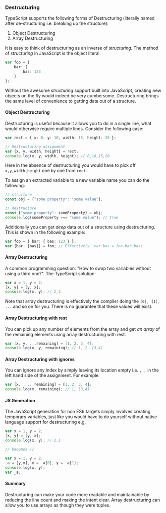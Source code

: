 ### Destructuring

TypeScript supports the following forms of Destructuring (literally named after de-structuring i.e. breaking up the structure):

1. Object Destructuring
1. Array Destructuring

It is easy to think of destructuring as an inverse of *structuring*. The method of *structuring* in JavaScript is the object literal:

```ts
var foo = {
    bar: {
        bas: 123
    }
};
```
Without the awesome *structuring* support built into JavaScript, creating new objects on the fly would indeed be very cumbersome. Destructuring brings the same level of convenience to getting data out of a structure.

#### Object Destructuring
Destructuring is useful because it allows you to do in a single line, what would otherwise require multiple lines. Consider the following case:

```ts
var rect = { x: 0, y: 10, width: 15, height: 20 };

// Destructuring assignment
var {x, y, width, height} = rect;
console.log(x, y, width, height); // 0,10,15,20
```
Here in the absence of destructuring you would have to pick off `x,y,width,height` one by one from `rect`.

To assign an extracted variable to a new variable name you can do the following:

```ts
// structure
const obj = {"some property": "some value"};

// destructure
const {"some property": someProperty} = obj;
console.log(someProperty === "some value"); // true
```

Additionally you can get *deep* data out of a structure using destructuring. This is shown in the following example:

```ts
var foo = { bar: { bas: 123 } };
var {bar: {bas}} = foo; // Effectively `var bas = foo.bar.bas;`
```

#### Array Destructuring
A common programming question: "How to swap two variables without using a third one?". The TypeScript solution:

```ts
var x = 1, y = 2;
[x, y] = [y, x];
console.log(x, y); // 2,1
```
Note that array destructuring is effectively the compiler doing the `[0], [1], ...` and so on for you. There is no guarantee that these values will exist.

#### Array Destructuring with rest
You can pick up any number of elements from the array and get *an array* of the remaining elements using array destructuring with rest.

```ts
var [x, y, ...remaining] = [1, 2, 3, 4];
console.log(x, y, remaining); // 1, 2, [3,4]
```

#### Array Destructuring with ignores
You can ignore any index by simply leaving its location empty i.e. `, ,` in the left hand side of the assignment. For example:
```ts
var [x, , ...remaining] = [1, 2, 3, 4];
console.log(x, remaining); // 1, [3,4]
```

#### JS Generation
The JavaScript generation for non ES6 targets simply involves creating temporary variables, just like you would have to do yourself without native language support for destructuring e.g.

```ts
var x = 1, y = 2;
[x, y] = [y, x];
console.log(x, y); // 2,1

// becomes //

var x = 1, y = 2;
_a = [y,x], x = _a[0], y = _a[1];
console.log(x, y);
var _a;
```

#### Summary
Destructuring can make your code more readable and maintainable by reducing the line count and making the intent clear. Array destructuring can allow you to use arrays as though they were tuples.
